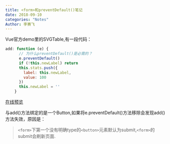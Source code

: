 ```yaml
---
title: <form>和preventDefault()笔记
date: 2018-09-10
categories: "Notes"
Author: 李赛飞
---
```

Vue官方demo里的SVGTable,有一段代码：
```javascript
add: function (e) {
      // 为什么preventDefault()是必需的？
      e.preventDefault()
      if (!this.newLabel) return
      this.stats.push({
        label: this.newLabel,
        value: 100
      })
      this.newLabel = ''
    }
```
[在线预览](http://jsbin.com/xotonac/edit?html,output)

与add()方法绑定的是一个Button,如果将e.preventDefault()方法移除会发现add()方法失效，原因是：
> `<form>`下第一个没有明确type的`<button>`元素默认为submit,`<form>`的submit会刷新页面.